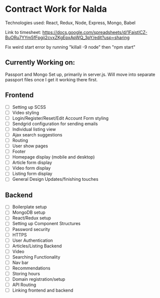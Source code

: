 # Contract Work for Nalda

Technologies used: React, Redux, Node, Express, Mongo, Babel

Link to timesheet:
https://docs.google.com/spreadsheets/d/1FaistICZ-BuORu7YYm5fFpgii2cvxZKgEpxApWQ_3pY/edit?usp=sharing

Fix weird start error by running "killall -9 node" then "npm start"

## Currently Working on:
Passport and Mongo Set up, primarily in server.js. Will move into separate passport files once I get it working there first.

## Frontend

- [ ] Setting up SCSS
- [ ] Video styling
- [ ] Login/Register/Reset/Edit Account Form styling
- [ ] Sendgrid configuration for sending emails
- [ ] Individual listing view
- [ ] Ajax search suggestions
- [ ] Routing 	
- [ ] User show pages
- [ ] Footer
- [ ] Homepage display (mobile and desktop)
- [ ] Article form display
- [ ] Video form display
- [ ] Listing form display
- [ ] General Design Updates/finishing touches

## Backend

- [ ] Boilerplate setup
- [ ] MongoDB setup
- [ ] React/Redux setup
- [ ] Setting up Component Structures
- [ ] Password security
- [ ] HTTPS
- [ ] User Authentication
- [ ] Articles/Listing Backend
- [ ] Video
- [ ] Searching Functionality
- [ ] Nav bar
- [ ] Recommendations
- [ ] Storing hours
- [ ] Domain registration/setup
- [ ] API Routing
- [ ] Linking frontend and backend
